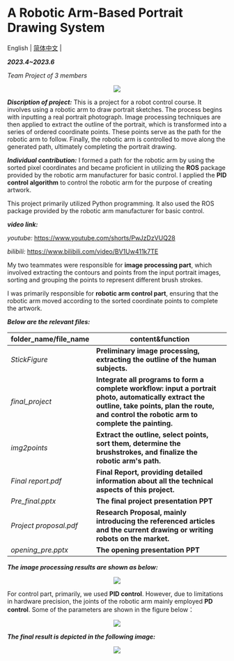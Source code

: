 # A Robotic Arm-Based Portrait Drawing System

English | [简体中文](README_CN.md) | 

**_2023.4~2023.6_**

_Team Project of 3 members_

<div align=center>
<img src="https://github.com/anOrangeCat3/anOrangeCat3/blob/main/gif/6_1750689850-ezgif.com-video-to-gif-converter.gif"/>
</div>

**_Discription of project:_** This is a project for a robot control course. It involves using a robotic arm to draw portrait sketches. The process begins with inputting a real portrait photograph. Image processing techniques are then applied to extract the outline of the portrait, which is transformed into a series of ordered coordinate points. These points serve as the path for the robotic arm to follow. Finally, the robotic arm is controlled to move along the generated path, ultimately completing the portrait drawing.

**_Individual contribution:_** I formed a path for the robotic arm by using the sorted pixel coordinates and became proficient in utilizing the **ROS** package provided by the robotic arm manufacturer for basic control. I applied the **PID control algorithm** to control the robotic arm for the purpose of creating artwork. 


This project primarily utilized Python programming. It also used the ROS package provided by the robotic arm manufacturer for basic control. 

**_video link:_**

_youtube:_ https://www.youtube.com/shorts/PwJzDzVUQ28

_bilibili:_ https://www.bilibili.com/video/BV1Uw411k7TE

My two teammates were responsible for **image processing part**, which involved extracting the contours and points from the input portrait images, sorting and grouping the points to represent different brush strokes. 

I was primarily responsible for **robotic arm control part**, ensuring that the robotic arm moved according to the sorted coordinate points to complete the artwork.


**_Below are the relevant files:_**

|folder_name/file_name|content&function|
|------|-----|
|_StickFigure_|**Preliminary image processing, extracting the outline of the human subjects.**|
|_final_project_|**Integrate all programs to form a complete workflow: input a portrait photo, automatically extract the outline, take points, plan the route, and control the robotic arm to complete the painting.**|
|_img2points_|**Extract the outline, select points, sort them, determine the brushstrokes, and finalize the robotic arm's path.**|
|_Final report.pdf_|**Final Report, providing detailed information about all the technical aspects of this project.**|
|_Pre_final.pptx_|**The final project presentation PPT**|
|_Project proposal.pdf_|**Research Proposal, mainly introducing the referenced articles and the current drawing or writing robots on the market.**|
|_opening_pre.pptx_|**The opening presentation PPT**|

**_The image processing results are shown as below:_**

<div align=center>
<img src="https://github.com/anOrangeCat1/projects_sustech/assets/99580008/3c7d9f0e-0fa6-42d3-af2c-7b6bc0e16ac8"  />
</div>

For control part, primarily, we used **PID control**. However, due to limitations in hardware precision, the joints of the robotic arm mainly employed **PD control**. Some of the parameters are shown in the figure below：

<div align=center>
<img src="https://github.com/anOrangeCat1/projects_sustech/assets/99580008/9da2936b-0ed6-4b61-b709-8116c665cbd1"  />
</div>

**_The final result is depicted in the following image:_**

<div align=center>
<img src="https://github.com/anOrangeCat1/projects_sustech/assets/99580008/0e1ae695-f4aa-4b16-98c6-d66303c3f6a0"  />
</div>




